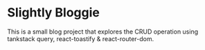 # Slightly Bloggie
This is a small blog project that explores the CRUD operation using tankstack query, react-toastify & react-router-dom.

